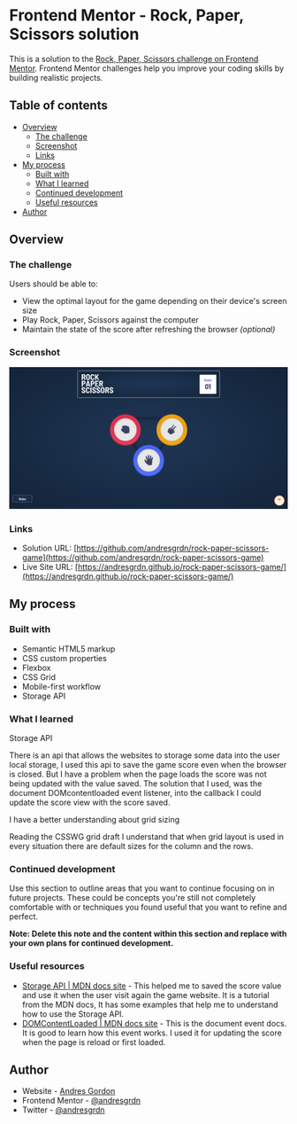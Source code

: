 # Frontend Mentor - Rock, Paper, Scissors solution

This is a solution to the [Rock, Paper, Scissors challenge on Frontend Mentor](https://www.frontendmentor.io/challenges/rock-paper-scissors-game-pTgwgvgH). Frontend Mentor challenges help you improve your coding skills by building realistic projects. 

## Table of contents

- [Overview](#overview)
  - [The challenge](#the-challenge)
  - [Screenshot](#screenshot)
  - [Links](#links)
- [My process](#my-process)
  - [Built with](#built-with)
  - [What I learned](#what-i-learned)
  - [Continued development](#continued-development)
  - [Useful resources](#useful-resources)
- [Author](#author)

## Overview

### The challenge

Users should be able to:

- View the optimal layout for the game depending on their device's screen size
- Play Rock, Paper, Scissors against the computer
- Maintain the state of the score after refreshing the browser _(optional)_
<!-- - **Bonus**: Play Rock, Paper, Scissors, Lizard, Spock against the computer _(optional)_ -->

### Screenshot

![](./andresgrdn.github.io_rock-paper-scissors-game_.png)

### Links

- Solution URL: [https://github.com/andresgrdn/rock-paper-scissors-game](https://github.com/andresgrdn/rock-paper-scissors-game)
- Live Site URL: [https://andresgrdn.github.io/rock-paper-scissors-game/](https://andresgrdn.github.io/rock-paper-scissors-game/)

## My process

### Built with

- Semantic HTML5 markup
- CSS custom properties
- Flexbox
- CSS Grid
- Mobile-first workflow
- Storage API

### What I learned

Storage API

There is an api that allows the websites to storage some data into the user local storage, I used this api to save the game score even when the browser is closed. But I have a problem when the page loads the score was not being updated with the value saved. The solution that I used, was the document DOMcontentloaded event listener, into the callback I could update the score view with the score saved.

I have a better understanding about grid sizing

Reading the CSSWG grid draft I understand that when grid layout is used in every situation there are default sizes for the column and the rows.

### Continued development

Use this section to outline areas that you want to continue focusing on in future projects. These could be concepts you're still not completely comfortable with or techniques you found useful that you want to refine and perfect.

**Note: Delete this note and the content within this section and replace with your own plans for continued development.**

### Useful resources

- [Storage API | MDN docs site](https://developer.mozilla.org/en-US/docs/Web/API/Web_Storage_API/Using_the_Web_Storage_API) - This helped me to saved the score value and use it when the user visit again the game website. It is a tutorial from the MDN docs, It has some examples that help me to understand how to use the Storage API.
- [DOMContentLoaded | MDN docs site](https://developer.mozilla.org/en-US/docs/Web/API/Document/DOMContentLoaded_event) - This is the document event docs. It is good to learn how this event works. I used it for updating the score when the page is reload or first loaded.

## Author

- Website - [Andres Gordon](https://andresgrdn.github.io)
- Frontend Mentor - [@andresgrdn](https://www.frontendmentor.io/profile/andresgrdn)
- Twitter - [@andresgrdn](https://www.twitter.com/andresgrdn)